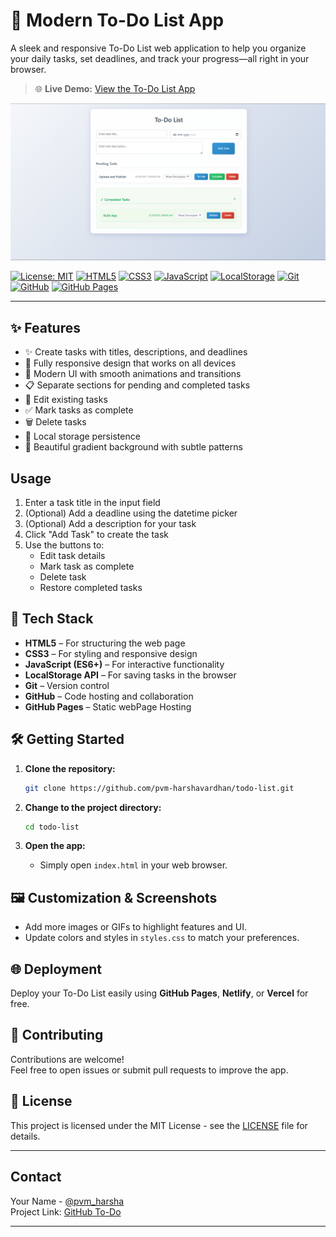 # 📝 Modern To-Do List App

A sleek and responsive To-Do List web application to help you organize your daily tasks, set deadlines, and track your progress—all right in your browser.

> 🌐 **Live Demo:** [View the To-Do List App](https://pvm-harshavardhan.github.io/todo-list/)

![App Screenshot](project_screenshot.png)

[![License: MIT](https://img.shields.io/badge/License-MIT-yellow.svg)](LICENSE)
[![HTML5](https://img.shields.io/badge/HTML5-E34F26?logo=html5&logoColor=white)](https://developer.mozilla.org/en-US/docs/Web/HTML)
[![CSS3](https://img.shields.io/badge/CSS3-1572B6?logo=css&logoColor=white)](https://developer.mozilla.org/en-US/docs/Web/CSS)
[![JavaScript](https://img.shields.io/badge/JavaScript-F7DF1E?logo=javascript&logoColor=black)](https://developer.mozilla.org/en-US/docs/Web/JavaScript)
[![LocalStorage](https://img.shields.io/badge/LocalStorage-Browser-informational)](https://developer.mozilla.org/en-US/docs/Web/API/Window/localStorage)
[![Git](https://img.shields.io/badge/Git-F05032?logo=git&logoColor=white)](https://git-scm.com/)
[![GitHub](https://img.shields.io/badge/GitHub-181717?logo=github&logoColor=white)](https://github.com/)
[![GitHub Pages](https://img.shields.io/badge/GitHub_Pages-121013?logo=github&logoColor=white)](https://pages.github.com/)


---

## ✨ Features

- ✨ Create tasks with titles, descriptions, and deadlines
- 📱 Fully responsive design that works on all devices
- 🎨 Modern UI with smooth animations and transitions
- 📋 Separate sections for pending and completed tasks
- 🔄 Edit existing tasks
- ✅ Mark tasks as complete
- 🗑️ Delete tasks
- 💾 Local storage persistence
- 🌈 Beautiful gradient background with subtle patterns


## Usage

1. Enter a task title in the input field
2. (Optional) Add a deadline using the datetime picker
3. (Optional) Add a description for your task
4. Click "Add Task" to create the task
5. Use the buttons to:
   - Edit task details
   - Mark task as complete
   - Delete task
   - Restore completed tasks


## 🚀 Tech Stack

- 	**HTML5** – For structuring the web page
- 	**CSS3** – For styling and responsive design
-	**JavaScript (ES6+)** – For interactive functionality
- 	**LocalStorage API** – For saving tasks in the browser
-	**Git** – Version control
-	**GitHub** – Code hosting and collaboration
-	**GitHub Pages** – Static webPage Hosting


## 🛠️ Getting Started

1. **Clone the repository:**
   ```bash
   git clone https://github.com/pvm-harshavardhan/todo-list.git
   ```
2. **Change to the project directory:**
   ```bash
   cd todo-list
   ```

3. **Open the app:**
   - Simply open `index.html` in your web browser.

## 🖼️ Customization & Screenshots

- Add more images or GIFs to highlight features and UI.
- Update colors and styles in `styles.css` to match your preferences.

## 🌐 Deployment

Deploy your To-Do List easily using **GitHub Pages**, **Netlify**, or **Vercel** for free.

## 🤝 Contributing

Contributions are welcome!  
Feel free to open issues or submit pull requests to improve the app.

## 📄 License

This project is licensed under the MIT License - see the [LICENSE](LICENSE) file for details.

---

## Contact

Your Name - [@pvm_harsha](https://x.com/pvm_harsha)  
Project Link: [GitHub To-Do](https://github.com/pvm-harshavardhan/todo-list)

---